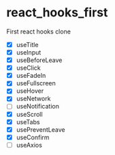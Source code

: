 # react_hooks_first
First react hooks clone

- [x] useTitle
- [x] useInput
- [x] useBeforeLeave
- [x] useClick
- [x] useFadeIn
- [x] useFullscreen
- [x] useHover
- [x] useNetwork
- [ ] useNotification
- [x] useScroll
- [x] useTabs
- [x] usePreventLeave
- [x] useConfirm
- [ ] useAxios
